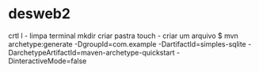 # desweb2
crtl l - limpa terminal
mkdir criar pastra
touch - criar um arquivo 
 $ mvn archetype:generate -DgroupId=com.example -DartifactId=simples-sqlite -DarchetypeArtifactId=maven-archetype-quickstart -DinteractiveMode=false



